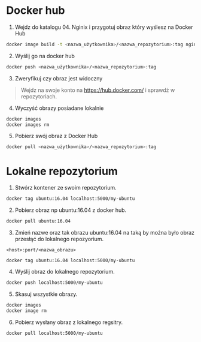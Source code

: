 # Docker hub
1. Wejdz do katalogu 04. Nginix i przygotuj obraz który wyślesz na Docker Hub

```bash
docker image build -t <nazwa_użytkownika>/<nazwa_repozytorium>:tag nginx/
```

2. Wyślij go na docker hub

```bash
docker push <nazwa_użytkownika>/<nazwa_repozytorium>:tag
```

3. Zweryfikuj czy obraz jest widoczny
>Wejdz na swoje konto na https://hub.docker.com/ i sprawdź w repozytoriach.
4. Wyczyść obrazy posiadane lokalnie

```bash
docker images
docker images rm
```

5. Pobierz swój obraz z Docker Hub

```bash
docker pull <nazwa_użytkownika>/<nazwa_repozytorium>:tag
```

# Lokalne repozytorium

1. Stwórz kontener ze swoim repozytorium.

```bash
docker tag ubuntu:16.04 localhost:5000/my-ubuntu
```

2. Pobierz obraz np ubuntu:16.04 z docker hub.

```bash
docker pull ubuntu:16.04
```

3. Zmień nazwe oraz tak obrazu ubuntu:16.04 na taką by można było obraz przesłąć do lokalnego repozyorium.
 ```
 <host>:port/<nazwa_obrazu>
 ```
  ```
 docker tag ubuntu:16.04 localhost:5000/my-ubuntu
 ```
 4. Wyślij obraz do lokalnego repozytorium.
 
 ```bash
 docker push localhost:5000/my-ubuntu
 ```
 5. Skasuj wszystkie obrazy.

```bash
docker images
docker image rm
```

 6. Pobierz wysłany obraz z lokalnego regsitry. 

```bash
docker pull localhost:5000/my-ubuntu
```
